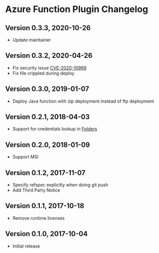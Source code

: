 # Azure Function Plugin Changelog

## Version 0.3.3, 2020-10-26
* Update maintainer

## Version 0.3.2, 2020-04-26
* Fix security issue [CVE-2020-10969](https://github.com/advisories/GHSA-758m-v56v-grj4)
* Fix file crippled during deploy

## Version 0.3.0, 2019-01-07
* Deploy Java function with zip deployment instead of ftp deployment

## Version 0.2.1, 2018-04-03
* Support for credentials lookup in [Folders](https://plugins.jenkins.io/cloudbees-folder)

## Version 0.2.0, 2018-01-09
* Support MSI
 
## Version 0.1.2, 2017-11-07
* Specify refspec explicitly when doing git push
* Add Third Party Notice

## Version 0.1.1, 2017-10-18
* Remove runtime licenses

## Version 0.1.0, 2017-10-04
* Initial release

